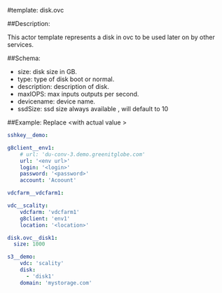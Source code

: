 #template: disk.ovc

##Description:

This actor template represents a disk in ovc to be used later on by other services.

##Schema:
 - size: disk size in GB.
 - type: type of disk boot or normal.
 - description: description of disk. 
 - maxIOPS: max inputs outputs per second.
 - devicename: device name.
 - ssdSize: ssd size always available , will default to 10

##Example:
Replace \<with actual value \>

```yaml
sshkey__demo:

g8client__env1:
    # url: 'du-conv-3.demo.greenitglobe.com'
    url: '<env url>'
    login: '<login>'
    password: '<password>'
    account: 'Acoount'

vdcfarm__vdcfarm1:

vdc__scality:
    vdcfarm: 'vdcfarm1'
    g8client: 'env1'
    location: '<location>'

disk.ovc__disk1:
  size: 1000

s3__demo:
    vdc: 'scality'
    disk:
      - 'disk1'
    domain: 'mystorage.com'
```